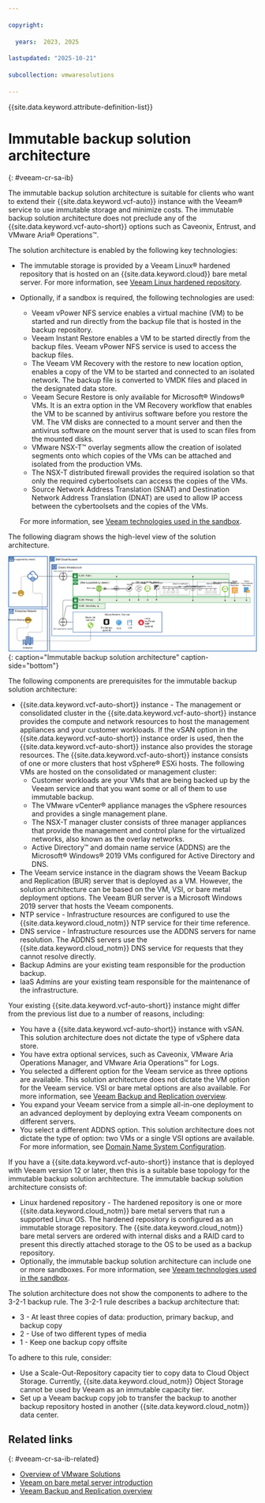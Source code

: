 ```yaml
---

copyright:

  years:  2023, 2025

lastupdated: "2025-10-21"

subcollection: vmwaresolutions

---
```


{{site.data.keyword.attribute-definition-list}}

# Immutable backup solution architecture
{: #veeam-cr-sa-ib}



The immutable backup solution architecture is suitable for clients who want to extend their {{site.data.keyword.vcf-auto}} instance with the Veeam® service to use immutable storage and minimize costs. The immutable backup solution architecture does not preclude any of the {{site.data.keyword.vcf-auto-short}} options such as Caveonix, Entrust, and VMware Aria® Operations™.

The solution architecture is enabled by the following key technologies:

* The immutable storage is provided by a Veeam Linux® hardened repository that is hosted on an {{site.data.keyword.cloud}} bare metal server. For more information, see [Veeam Linux hardened repository](/docs/vmwaresolutions?topic=vmwaresolutions-veeam-cr-sa-lhr).
* Optionally, if a sandbox is required, the following technologies are used:
   * Veeam vPower NFS service enables a virtual machine (VM) to be started and run directly from the backup file that is hosted in the backup repository.
   * Veeam Instant Restore enables a VM to be started directly from the backup files. Veeam vPower NFS service is used to access the backup files.
   * The Veeam VM Recovery with the restore to new location option, enables a copy of the VM to be started and connected to an isolated network. The backup file is converted to VMDK files and placed in the designated data store.
   * Veeam Secure Restore is only available for Microsoft® Windows® VMs. It is an extra option in the VM Recovery workflow that enables the VM to be scanned by antivirus software before you restore the VM. The VM disks are connected to a mount server and then the antivirus software on the mount server that is used to scan files from the mounted disks.
   * VMware NSX-T™ overlay segments allow the creation of isolated segments onto which copies of the VMs can be attached and isolated from the production VMs.
   * The NSX-T distributed firewall provides the required isolation so that only the required cybertoolsets can access the copies of the VMs.
   * Source Network Address Translation (SNAT) and Destination Network Address Translation (DNAT) are used to allow IP access between the cybertoolsets and the copies of the VMs.

   For more information, see [Veeam technologies used in the sandbox](/docs/vmwaresolutions?topic=vmwaresolutions-veeam-cr-sandboxveeam).

The following diagram shows the high-level view of the solution architecture.

![Immutable backup solution architecture](../../images/veeam-cr-sa-ib.svg){: caption="Immutable backup solution architecture" caption-side="bottom"}

The following components are prerequisites for the immutable backup solution architecture:

* {{site.data.keyword.vcf-auto-short}} instance - The management or consolidated cluster in the {{site.data.keyword.vcf-auto-short}} instance provides the compute and network resources to host the management appliances and your customer workloads. If the vSAN option in the {{site.data.keyword.vcf-auto-short}} instance order is used, then the {{site.data.keyword.vcf-auto-short}} instance also provides the storage resources. The {{site.data.keyword.vcf-auto-short}} instance consists of one or more clusters that host vSphere® ESXi hosts. The following VMs are hosted on the consolidated or management cluster:
   * Customer workloads are your VMs that are being backed up by the Veeam service and that you want some or all of them to use immutable backup.
   * The VMware vCenter® appliance manages the vSphere resources and provides a single management plane.
   * The NSX-T manager cluster consists of three manager appliances that provide the management and control plane for the virtualized networks, also known as the overlay networks.
   * Active Directory™ and domain name service (ADDNS) are the Microsoft® Windows® 2019 VMs configured for Active Directory and DNS.
* The Veeam service instance in the diagram shows the Veeam Backup and Replication (BUR) server that is deployed as a VM. However, the solution architecture can be based on the VM, VSI, or bare metal deployment options. The Veeam BUR server is a Microsoft Windows 2019 server that hosts the Veeam components.
* NTP service - Infrastructure resources are configured to use the {{site.data.keyword.cloud_notm}} NTP service for their time reference.
* DNS service - Infrastructure resources use the ADDNS servers for name resolution. The ADDNS servers use the {{site.data.keyword.cloud_notm}} DNS service for requests that they cannot resolve directly.
* Backup Admins are your existing team responsible for the production backup.
* IaaS Admins are your existing team responsible for the maintenance of the infrastructure.

Your existing {{site.data.keyword.vcf-auto-short}} instance might differ from the previous list due to a number of reasons, including:

* You have a {{site.data.keyword.vcf-auto-short}} instance with vSAN. This solution architecture does not dictate the type of vSphere data store.
* You have extra optional services, such as Caveonix, VMware Aria Operations Manager, and VMware Aria Operations™ for Logs.
* You selected a different option for the Veeam service as three options are available. This solution architecture does not dictate the VM option for the Veeam service. VSI or bare metal options are also available. For more information, see [Veeam Backup and Replication overview](/docs/vmwaresolutions?topic=vmwaresolutions-veeamvm_overview).
* You expand your Veeam service from a simple all-in-one deployment to an advanced deployment by deploying extra Veeam components on different servers.
* You select a different ADDNS option. This solution architecture does not dictate the type of option: two VMs or a single VSI options are available. For more information, see [Domain Name System Configuration](/docs/vmwaresolutions?topic=vmwaresolutions-vc_orderinginstance-network-interface-settings#vc_orderinginstance-dns-config).

If you have a {{site.data.keyword.vcf-auto-short}} instance that is deployed with Veeam version 12 or later, then this is a suitable base topology for the immutable backup solution architecture. The immutable backup solution architecture consists of:

* Linux hardened repository - The hardened repository is one or more {{site.data.keyword.cloud_notm}} bare metal servers that run a supported Linux OS. The hardened repository is configured as an immutable storage repository. The {{site.data.keyword.cloud_notm}} bare metal servers are ordered with internal disks and a RAID card to present this directly attached storage to the OS to be used as a backup repository.
* Optionally, the immutable backup solution architecture can include one or more sandboxes. For more information, see [Veeam technologies used in the sandbox](/docs/vmwaresolutions?topic=vmwaresolutions-veeam-cr-sandboxveeam).

The solution architecture does not show the components to adhere to the 3-2-1 backup rule. The 3-2-1 rule describes a backup architecture that:

* 3 - At least three copies of data: production, primary backup, and backup copy
* 2 - Use of two different types of media
* 1 - Keep one backup copy offsite

To adhere to this rule, consider:

* Use a Scale-Out-Repository capacity tier to copy data to Cloud Object Storage. Currently, {{site.data.keyword.cloud_notm}} Object Storage cannot be used by Veeam as an immutable capacity tier.
* Set up a Veeam backup copy job to transfer the backup to another backup repository hosted in another {{site.data.keyword.cloud_notm}} data center.

## Related links
{: #veeam-cr-sa-ib-related}

* [Overview of VMware Solutions](/docs/vmwaresolutions?topic=vmwaresolutions-solution_overview)
* [Veeam on bare metal server introduction](/docs/vmwaresolutions?topic=vmwaresolutions-veeam-bms-archi-intro)
* [Veeam Backup and Replication overview](/docs/vmwaresolutions?topic=vmwaresolutions-veeamvm_overview)
